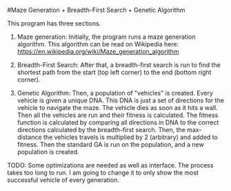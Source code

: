 #Maze Generation + Breadth-First Search + Genetic Algorithm

This program has three sections.

1. Maze generation:
Initially, the program runs a maze generation algorithm. This algorithm
can be read on Wikipedia here:
https://en.wikipedia.org/wiki/Maze_generation_algorithm

2. Breadth-First Search:
After that, a breadth-first search is run to find the shortest path from the
start (top left corner) to the end (bottom right corner).

3. Genetic Algorithm:
Then, a population of "vehicles" is created. Every vehicle is given a unique
DNA. This DNA is just a set of directions for the vehicle to navigate the maze.
The vehicle dies as soon as it hits a wall.
Then all the vehicles are run and their fitness is calculated. The fitness function
is calculated by comparing all directions in DNA to the correct directions
calculated by the breadth-first search. Then, the max-distance the vehicles travels
is multiplied by 2 (arbitrary) and added to fitness.
Then the standard GA is run on the population, and a new population is created.

TODO:
Some optimizations are needed as well as interface. The process takes too long to
run. I am going to change it to only show the most successful vehicle of every
generation.
